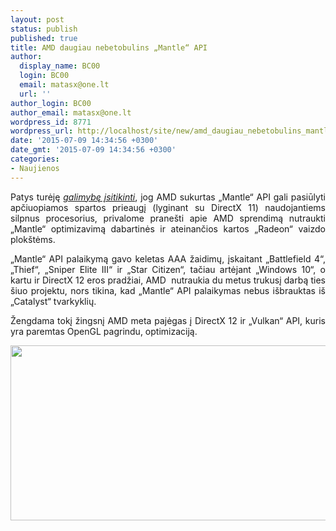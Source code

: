 ```yaml
---
layout: post
status: publish
published: true
title: AMD daugiau nebetobulins „Mantle“ API
author:
  display_name: BC00
  login: BC00
  email: matasx@one.lt
  url: ''
author_login: BC00
author_email: matasx@one.lt
wordpress_id: 8771
wordpress_url: http://localhost/site/new/amd_daugiau_nebetobulins_mantle_api/
date: '2015-07-09 14:34:56 +0300'
date_gmt: '2015-07-09 14:34:56 +0300'
categories:
- Naujienos
---
```

<p style="text-align: justify;">
	Patys turėję <a href="http://www.technews.lt/naujiena/n/a/amd_mantle_analize_su_sapphire_r9_290.html"><em>galimybę įsitikinti</em></a>, jog AMD sukurtas &bdquo;Mantle&ldquo; API gali pasiūlyti apčiuopiamos spartos prieaugį (lyginant su DirectX 11) naudojantiems silpnus procesorius, privalome prane&scaron;ti apie AMD sprendimą nutraukti &bdquo;Mantle&ldquo; optimizavimą dabartinės ir ateinančios kartos &bdquo;Radeon&ldquo; vaizdo plok&scaron;tėms.</p>
<p style="text-align: justify;">
	&bdquo;Mantle&ldquo; API palaikymą gavo keletas AAA žaidimų, įskaitant &bdquo;Battlefield 4&ldquo;, &bdquo;Thief&ldquo;, &bdquo;Sniper Elite III&ldquo; ir &bdquo;Star Citizen&ldquo;, tačiau artėjant &bdquo;Windows 10&ldquo;, o kartu ir DirectX 12 eros pradžiai, AMD&nbsp; nutraukia du metus trukusį darbą ties &scaron;iuo projektu, nors tikina, kad &bdquo;Mantle&ldquo; API palaikymas nebus i&scaron;brauktas i&scaron; &bdquo;Catalyst&ldquo; tvarkyklių.</p>
<p style="text-align: justify;">
	Žengdama tokį žingsnį AMD meta pajėgas į DirectX 12 ir &bdquo;Vulkan&ldquo; API, kuris yra paremtas OpenGL pagrindu, optimizaciją.</p>
<p style="text-align: justify;">
	<img alt="" src="http://technews.lt/userfiles/AMDMantle.jpg" style="width: 520px; height: 280px;" /></p>
